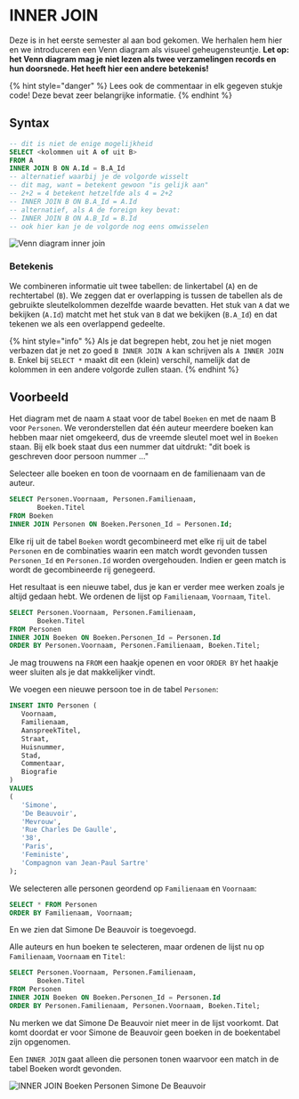# INNER JOIN

Deze is in het eerste semester al aan bod gekomen. We herhalen hem hier en we introduceren een Venn diagram als visueel geheugensteuntje. **Let op: het Venn diagram mag je niet lezen als twee verzamelingen records en hun doorsnede. Het heeft hier een andere betekenis!**

{% hint style="danger" %}
Lees ook de commentaar in elk gegeven stukje code! Deze bevat zeer belangrijke informatie.
{% endhint %}

## Syntax

```sql
-- dit is niet de enige mogelijkheid
SELECT <kolommen uit A of uit B>
FROM A
INNER JOIN B ON A.Id = B.A_Id
-- alternatief waarbij je de volgorde wisselt
-- dit mag, want = betekent gewoon "is gelijk aan"
-- 2+2 = 4 betekent hetzelfde als 4 = 2+2
-- INNER JOIN B ON B.A_Id = A.Id
-- alternatief, als A de foreign key bevat:
-- INNER JOIN B ON A.B_Id = B.Id
-- ook hier kan je de volgorde nog eens omwisselen
```

![Venn diagram inner join](https://modernways.be/myap/it/image/sql/venn%20diagram%20inner%20join.png)

### Betekenis

We combineren informatie uit twee tabellen: de linkertabel \(`A`\) en de rechtertabel \(`B`\). We zeggen dat er overlapping is tussen de tabellen als de gebruikte sleutelkolommen dezelfde waarde bevatten. Het stuk van `A` dat we bekijken \(`A.Id`\) matcht met het stuk van `B` dat we bekijken \(`B.A_Id`\) en dat tekenen we als een overlappend gedeelte.

{% hint style="info" %}
Als je dat begrepen hebt, zou het je niet mogen verbazen dat je net zo goed `B INNER JOIN A` kan schrijven als `A INNER JOIN B`. Enkel bij `SELECT *` maakt dit een \(klein\) verschil, namelijk dat de kolommen in een andere volgorde zullen staan.
{% endhint %}

## Voorbeeld

Het diagram met de naam `A` staat voor de tabel `Boeken` en met de naam B voor `Personen`. We veronderstellen dat één auteur meerdere boeken kan hebben maar niet omgekeerd, dus de vreemde sleutel moet wel in `Boeken` staan. Bij elk boek staat dus een nummer dat uitdrukt: "dit boek is geschreven door persoon nummer ..."

Selecteer alle boeken en toon de voornaam en de familienaam van de auteur.

```sql
SELECT Personen.Voornaam, Personen.Familienaam,
       Boeken.Titel 
FROM Boeken
INNER JOIN Personen ON Boeken.Personen_Id = Personen.Id;
```

Elke rij uit de tabel `Boeken` wordt gecombineerd met elke rij uit de tabel `Personen` en de combinaties waarin een match wordt gevonden tussen `Personen_Id` en `Personen.Id` worden overgehouden. Indien er geen match is wordt de gecombineerde rij genegeerd.

Het resultaat is een nieuwe tabel, dus je kan er verder mee werken zoals je altijd gedaan hebt. We ordenen de lijst op `Familienaam`, `Voornaam`, `Titel`.

```sql
SELECT Personen.Voornaam, Personen.Familienaam,
       Boeken.Titel 
FROM Personen
INNER JOIN Boeken ON Boeken.Personen_Id = Personen.Id
ORDER BY Personen.Voornaam, Personen.Familienaam, Boeken.Titel;
```

Je mag trouwens na `FROM` een haakje openen en voor `ORDER BY` het haakje weer sluiten als je dat makkelijker vindt.

We voegen een nieuwe persoon toe in de tabel `Personen`:

```sql
INSERT INTO Personen (
   Voornaam, 
   Familienaam,
   AanspreekTitel,
   Straat, 
   Huisnummer,
   Stad, 
   Commentaar,
   Biografie
)
VALUES
(
   'Simone', 
   'De Beauvoir', 
   'Mevrouw',
   'Rue Charles De Gaulle', 
   '38', 
   'Paris', 
   'Feministe',
   'Compagnon van Jean-Paul Sartre'
);
```

We selecteren alle personen geordend op `Familienaam` en `Voornaam`:

```sql
SELECT * FROM Personen
ORDER BY Familienaam, Voornaam;
```

En we zien dat Simone De Beauvoir is toegevoegd.

Alle auteurs en hun boeken te selecteren, maar ordenen de lijst nu op `Familienaam`, `Voornaam` en `Titel`:

```sql
SELECT Personen.Voornaam, Personen.Familienaam,
       Boeken.Titel 
FROM Personen
INNER JOIN Boeken ON Boeken.Personen_Id = Personen.Id
ORDER BY Personen.Familienaam, Personen.Voornaam, Boeken.Titel;
```

Nu merken we dat Simone De Beauvoir niet meer in de lijst voorkomt. Dat komt doordat er voor Simone de Beauvoir geen boeken in de boekentabel zijn opgenomen.

Een `INNER JOIN` gaat alleen die personen tonen waarvoor een match in de tabel Boeken wordt gevonden.

![INNER JOIN Boeken Personen Simone De Beauvoir](https://modernways.be/myap/it/image/sql/inner%20join%20Boeken%20Personen%20Simone%20De%20Beauvoir.png)

